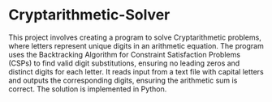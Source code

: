 # Cryptarithmetic-Solver
This project involves creating a program to solve Cryptarithmetic problems, where letters represent unique digits in an arithmetic equation. The program uses the Backtracking Algorithm for Constraint Satisfaction Problems (CSPs) to find valid digit substitutions, ensuring no leading zeros and distinct digits for each letter. It reads input from a text file with capital letters and outputs the corresponding digits, ensuring the arithmetic sum is correct. The solution is implemented in Python.
